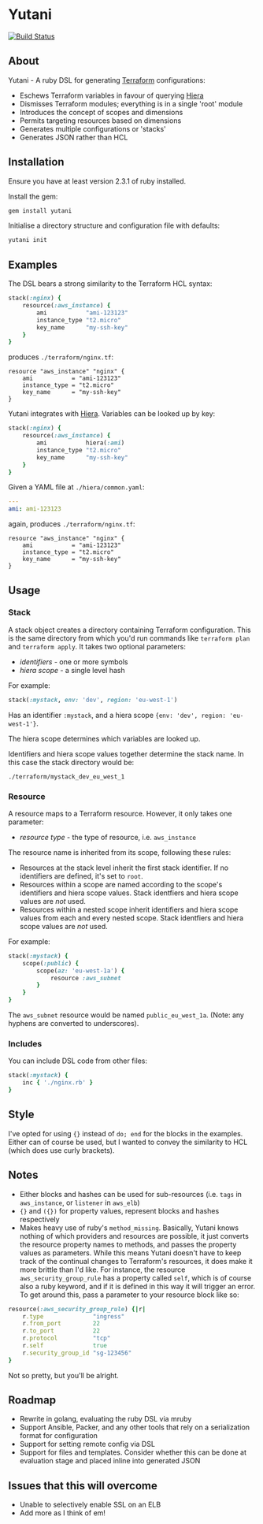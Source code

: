 # Yutani

[![Build Status](https://travis-ci.org/leg100/yutani.svg?branch=master)](https://travis-ci.org/leg100/yutani)

## About

Yutani - A ruby DSL for generating [Terraform](https://github.com/hashicorp/terraform/) configurations:

* Eschews Terraform variables in favour of querying [Hiera](https://github.com/puppetlabs/hiera)
* Dismisses Terraform modules; everything is in a single 'root' module
* Introduces the concept of scopes and dimensions
* Permits targeting resources based on dimensions
* Generates multiple configurations or 'stacks'
* Generates JSON rather than HCL


## Installation

Ensure you have at least version 2.3.1 of ruby installed.

Install the gem:

```sh
gem install yutani
```

Initialise a directory structure and configuration file with defaults:

```sh
yutani init
```


## Examples

The DSL bears a strong similarity to the Terraform HCL syntax:

```ruby
stack(:nginx) {
	resource(:aws_instance) {
		ami           "ami-123123"
		instance_type "t2.micro"
		key_name      "my-ssh-key"
	}
}
```

produces `./terraform/nginx.tf`:

```hcl
resource "aws_instance" "nginx" {
	ami           = "ami-123123"
	instance_type = "t2.micro"
	key_name      = "my-ssh-key"
}
```

Yutani integrates with [Hiera](https://github.com/puppetlabs/hiera). Variables can be looked up by key:

```ruby
stack(:nginx) {
	resource(:aws_instance) {
		ami           hiera(:ami)
		instance_type "t2.micro"
		key_name      "my-ssh-key"
	}
}
```

Given a YAML file at `./hiera/common.yaml`:

```yaml
---
ami: ami-123123
```

again, produces `./terraform/nginx.tf`:

```hcl
resource "aws_instance" "nginx" {
	ami           = "ami-123123"
	instance_type = "t2.micro"
	key_name      = "my-ssh-key"
}
```

## Usage

### Stack

A stack object creates a directory containing Terraform configuration. This is the same directory from which you'd run commands like `terraform plan` and `terraform apply`. It takes two optional parameters: 

* _identifiers_ - one or more symbols
* _hiera scope_ - a single level hash

For example:

```ruby
stack(:mystack, env: 'dev', region: 'eu-west-1')
```

Has an identifier `:mystack`, and a hiera scope `{env: 'dev', region: 'eu-west-1'}`.

The hiera scope determines which variables are looked up. 

Identifiers and hiera scope values together determine the stack name. In this case the stack directory would be:

```
./terraform/mystack_dev_eu_west_1
```

### Resource

A resource maps to a Terraform resource. However, it only takes one parameter:

* _resource type_ - the type of resource, i.e. `aws_instance`

The resource name is inherited from its scope, following these rules:

* Resources at the stack level inherit the first stack identifier. If no identifiers are defined, it's set to `root`.
* Resources within a scope are named according to the scope's identifiers and hiera scope values. Stack identfiers and hiera scope values are *not* used.
* Resources within a nested scope inherit identifiers and hiera scope values from each and every nested scope. Stack identfiers and hiera scope values are *not* used.

For example:

```ruby
stack(:mystack) {
	scope(:public) {
		scope(az: 'eu-west-1a') {
			resource :aws_subnet
		}
	}
}
```

The `aws_subnet` resource would be named `public_eu_west_1a`. (Note: any hyphens are converted to underscores).

### Includes

You can include DSL code from other files:

```ruby
stack(:mystack) {
	inc { './nginx.rb' }
}
```


## Style

I've opted for using `{}` instead of `do; end` for the blocks in the examples. Either can of course be used, but I wanted to convey the similarity to HCL (which does use curly brackets).

## Notes

* Either blocks and hashes can be used for sub-resources (i.e. `tags` in `aws_instance`, or `listener` in `aws_elb`)
* `{}` and `({})` for property values, represent blocks and hashes respectively
* Makes heavy use of ruby's `method_missing`. Basically, Yutani knows nothing of which providers and resources are possible, it just converts the resource property names to methods, and passes the property values as parameters. While this means Yutani doesn't have to keep track of the continual changes to Terraform's resources, it does make it more brittle than I'd like. For instance, the resource `aws_security_group_rule` has a property called `self`, which is of course also a ruby keyword, and if it is defined in this way it will trigger an error. To get around this, pass a parameter to your resource block like so:

```ruby
resource(:aws_security_group_rule) {|r|
    r.type              "ingress"
    r.from_port         22
    r.to_port           22
    r.protocol          "tcp"
    r.self              true
    r.security_group_id "sg-123456"
}
```

Not so pretty, but you'll be alright.

## Roadmap

* Rewrite in golang, evaluating the ruby DSL via mruby 
* Support Ansible, Packer, and any other tools that rely on a serialization format for configuration
* Support for setting remote config via DSL
* Support for files and templates. Consider whether this can be done at evaluation stage and placed inline into generated JSON

## Issues that this will overcome

* Unable to selectively enable SSL on an ELB
* Add more as I think of em!